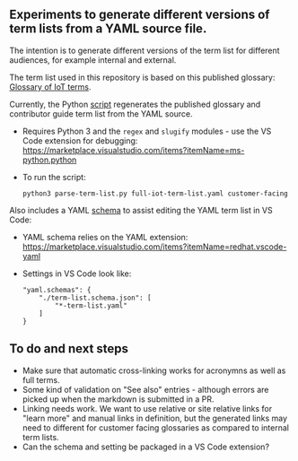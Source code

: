 ## Experiments to generate different versions of term lists from a YAML source file.

The intention is to generate different versions of the term list for different audiences, for example internal and external.

The term list used in this repository is based on this published glossary: [Glossary of IoT terms](https://docs.microsoft.com/en-us/azure/iot-fundamentals/iot-glossary).

Currently, the Python [script](parse-term-list.py) regenerates the published glossary and contributor guide term list from the YAML source.

- Requires Python 3 and the `regex` and `slugify` modules - use the VS Code extension for debugging: https://marketplace.visualstudio.com/items?itemName=ms-python.python
- To run the script:

    ```
    python3 parse-term-list.py full-iot-term-list.yaml customer-facing
    ```

Also includes a YAML [schema](term-list.schema.json) to assist editing the YAML term list in VS Code:

- YAML schema relies on the YAML extension: https://marketplace.visualstudio.com/items?itemName=redhat.vscode-yaml
- Settings in VS Code look like:

    ```
    "yaml.schemas": {
        "./term-list.schema.json": [
            "*-term-list.yaml"
        ]
    }
    ```


## To do and next steps

- Make sure that automatic cross-linking works for acronymns as well as full terms.
- Some kind of validation on "See also" entries - although errors are picked up when the markdown is submitted in a PR.
- Linking needs work. We want to use relative or site relative links for "learn more" and manual links in definition, but the generated links may need to different for customer facing glossaries as compared to internal term lists.
- Can the schema and setting be packaged in a VS Code extension?
